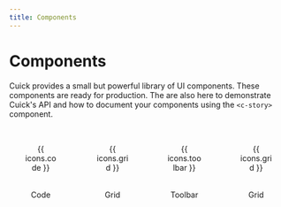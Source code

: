 ```yaml
---
title: Components
---
```


# Components

Cuick provides a small but powerful library of UI components. These components are ready for production. The are also here to demonstrate Cuick's API and how to document your components using the `<c-story>` component.

<div class="component-grid">
	<a href="code">
		<span class="icon">{{ icons.code }}</span>
		Code
	</a>
	<a href="grid">
		<span class="icon">{{ icons.grid }}</span>
		Grid
	</a>
	<a href="toolbar">
		<span class="icon">{{ icons.toolbar }}</span>
		Toolbar
	</a>
	<a href="grid">
		<span class="icon">{{ icons.grid }}</span>
		Grid
	</a>
</div>

<style>
	.component-grid {
		display: grid;
		gap: 1rem;
		grid-template-columns: repeat(auto-fit, minmax(100px, 1fr));
	}
	.component-grid a {
		background: var(--atom-bg);
		border: var(--atom-border);
		border-radius: 1rem;
		box-sizing: padding-box;
		display: grid;
		gap: 1rem;
		justify-content: center;
		padding: 1rem;
		text-align: center;
		text-decoration: none;
		transition: .25s;
	}
	.component-grid a:hover:not(:active) {
		border-bottom-width: 4px;
		margin-top: -3px;
	}
	.component-grid a .icon {
		box-shadow: inset 0 0 0 1px var(--gold);
		border-radius: 50%;
		padding: 1rem;
		transition: .25s;
		width: 4rem;
	}
	.component-grid a:hover .icon {
		box-shadow: inset 0 0 0 3px var(--gold);
	}
</style>
